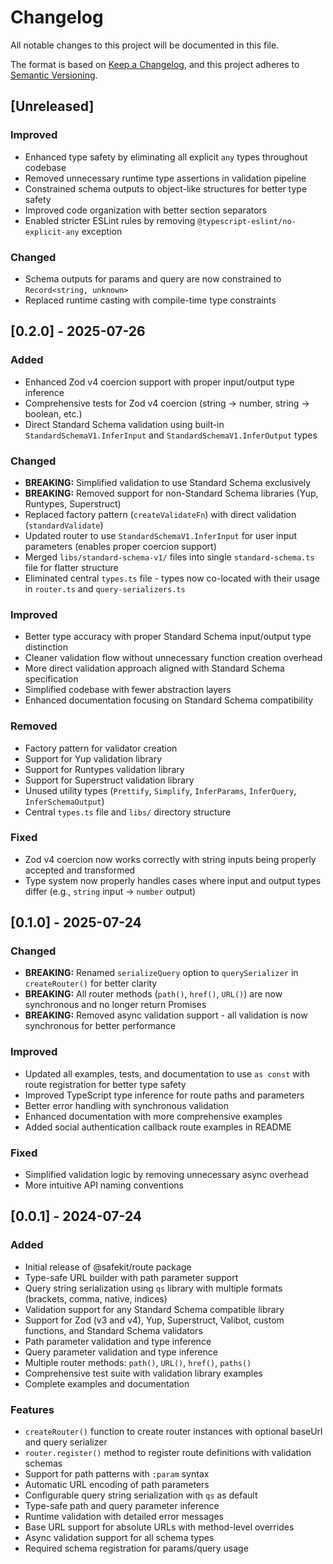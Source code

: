 # Changelog

All notable changes to this project will be documented in this file.

The format is based on [Keep a Changelog](https://keepachangelog.com/en/1.0.0/),
and this project adheres to [Semantic Versioning](https://semver.org/spec/v2.0.0.html).

## [Unreleased]

### Improved
- Enhanced type safety by eliminating all explicit `any` types throughout codebase
- Removed unnecessary runtime type assertions in validation pipeline
- Constrained schema outputs to object-like structures for better type safety
- Improved code organization with better section separators
- Enabled stricter ESLint rules by removing `@typescript-eslint/no-explicit-any` exception

### Changed
- Schema outputs for params and query are now constrained to `Record<string, unknown>`
- Replaced runtime casting with compile-time type constraints

## [0.2.0] - 2025-07-26

### Added
- Enhanced Zod v4 coercion support with proper input/output type inference
- Comprehensive tests for Zod v4 coercion (string → number, string → boolean, etc.)
- Direct Standard Schema validation using built-in `StandardSchemaV1.InferInput` and `StandardSchemaV1.InferOutput` types

### Changed
- **BREAKING:** Simplified validation to use Standard Schema exclusively
- **BREAKING:** Removed support for non-Standard Schema libraries (Yup, Runtypes, Superstruct)
- Replaced factory pattern (`createValidateFn`) with direct validation (`standardValidate`)
- Updated router to use `StandardSchemaV1.InferInput` for user input parameters (enables proper coercion support)
- Merged `libs/standard-schema-v1/` files into single `standard-schema.ts` file for flatter structure
- Eliminated central `types.ts` file - types now co-located with their usage in `router.ts` and `query-serializers.ts`

### Improved
- Better type accuracy with proper Standard Schema input/output type distinction
- Cleaner validation flow without unnecessary function creation overhead
- More direct validation approach aligned with Standard Schema specification
- Simplified codebase with fewer abstraction layers
- Enhanced documentation focusing on Standard Schema compatibility

### Removed
- Factory pattern for validator creation
- Support for Yup validation library
- Support for Runtypes validation library  
- Support for Superstruct validation library
- Unused utility types (`Prettify`, `Simplify`, `InferParams`, `InferQuery`, `InferSchemaOutput`)
- Central `types.ts` file and `libs/` directory structure

### Fixed
- Zod v4 coercion now works correctly with string inputs being properly accepted and transformed
- Type system now properly handles cases where input and output types differ (e.g., `string` input → `number` output)

## [0.1.0] - 2025-07-24

### Changed
- **BREAKING:** Renamed `serializeQuery` option to `querySerializer` in `createRouter()` for better clarity
- **BREAKING:** All router methods (`path()`, `href()`, `URL()`) are now synchronous and no longer return Promises
- **BREAKING:** Removed async validation support - all validation is now synchronous for better performance

### Improved
- Updated all examples, tests, and documentation to use `as const` with route registration for better type safety
- Improved TypeScript type inference for route paths and parameters
- Better error handling with synchronous validation
- Enhanced documentation with more comprehensive examples
- Added social authentication callback route examples in README

### Fixed
- Simplified validation logic by removing unnecessary async overhead
- More intuitive API naming conventions

## [0.0.1] - 2024-07-24

### Added
- Initial release of @safekit/route package
- Type-safe URL builder with path parameter support
- Query string serialization using `qs` library with multiple formats (brackets, comma, native, indices)
- Validation support for any Standard Schema compatible library
- Support for Zod (v3 and v4), Yup, Superstruct, Valibot, custom functions, and Standard Schema validators
- Path parameter validation and type inference
- Query parameter validation and type inference
- Multiple router methods: `path()`, `URL()`, `href()`, `paths()`
- Comprehensive test suite with validation library examples
- Complete examples and documentation

### Features
- `createRouter()` function to create router instances with optional baseUrl and query serializer
- `router.register()` method to register route definitions with validation schemas
- Support for path patterns with `:param` syntax
- Automatic URL encoding of path parameters
- Configurable query string serialization with `qs` as default
- Type-safe path and query parameter inference
- Runtime validation with detailed error messages
- Base URL support for absolute URLs with method-level overrides
- Async validation support for all schema types
- Required schema registration for params/query usage
